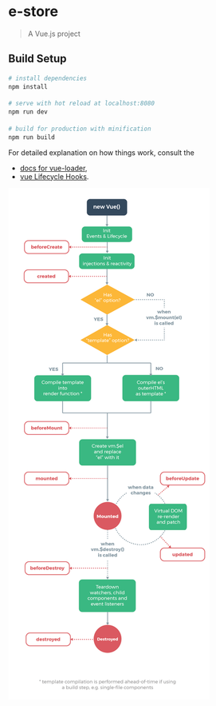 # e-store

> A Vue.js project

## Build Setup

``` bash
# install dependencies
npm install

# serve with hot reload at localhost:8080
npm run dev

# build for production with minification
npm run build
```

For detailed explanation on how things work, consult the

- [docs for vue-loader](http://vuejs.github.io/vue-loader),
- [vue Lifecycle Hooks](https://vuejs.org/v2/guide/instance.html).

![Alt text](./lifecycle.png?raw=true "Optional Title")
